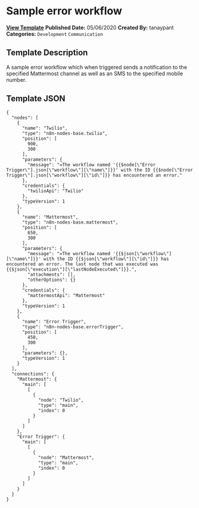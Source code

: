 # Sample error workflow

**[View Template](https://n8n.io/workflows/359-/)**  **Published Date:** 05/06/2020  **Created By:** tanaypant  **Categories:** `Development` `Communication`  

## Template Description

A sample error workflow which when triggered sends a notification to the specified Mattermost channel as well as an SMS to the specified mobile number.

## Template JSON

```
{
  "nodes": [
    {
      "name": "Twilio",
      "type": "n8n-nodes-base.twilio",
      "position": [
        900,
        300
      ],
      "parameters": {
        "message": "=The workflow named '{{$node[\"Error Trigger\"].json[\"workflow\"][\"name\"]}}' with the ID {{$node[\"Error Trigger\"].json[\"workflow\"][\"id\"]}} has encountered an error."
      },
      "credentials": {
        "twilioApi": "Twilio"
      },
      "typeVersion": 1
    },
    {
      "name": "Mattermost",
      "type": "n8n-nodes-base.mattermost",
      "position": [
        650,
        300
      ],
      "parameters": {
        "message": "=The workflow named '{{$json[\"workflow\"][\"name\"]}}' with the ID {{$json[\"workflow\"][\"id\"]}} has encountered an error. The last node that was executed was {{$json[\"execution\"][\"lastNodeExecuted\"]}}.",
        "attachments": [],
        "otherOptions": {}
      },
      "credentials": {
        "mattermostApi": "Mattermost"
      },
      "typeVersion": 1
    },
    {
      "name": "Error Trigger",
      "type": "n8n-nodes-base.errorTrigger",
      "position": [
        450,
        300
      ],
      "parameters": {},
      "typeVersion": 1
    }
  ],
  "connections": {
    "Mattermost": {
      "main": [
        [
          {
            "node": "Twilio",
            "type": "main",
            "index": 0
          }
        ]
      ]
    },
    "Error Trigger": {
      "main": [
        [
          {
            "node": "Mattermost",
            "type": "main",
            "index": 0
          }
        ]
      ]
    }
  }
}
```

